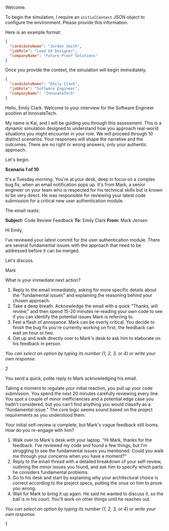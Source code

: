  

Welcome.

To begin the simulation, I require an `initialContext` JSON object to configure the environment. Please provide this information.

Here is an example format:
```json
{
  "candidateName": "Jordan Smith",
  "jobRole": "Lead UX Designer",
  "companyName": "Future-Proof Solutions"
}
```

Once you provide the context, the simulation will begin immediately.
 

```json
{
  "candidateName": "Emily Clark",
  "jobRole": "Software Engineer",
  "companyName": "InnovateTech"
}
```
 

Hello, Emily Clark. Welcome to your interview for the Software Engineer position at InnovateTech.

My name is Kai, and I will be guiding you through this assessment. This is a dynamic simulation designed to understand how you approach real-world situations you might encounter in your role. We will proceed through 10 distinct scenarios. Your responses will shape the narrative and the outcomes. There are no right or wrong answers, only your authentic approach.

Let's begin.

**Scenario 1 of 10**

It's a Tuesday morning. You're at your desk, deep in focus on a complex bug fix, when an email notification pops up. It's from Mark, a senior engineer on your team who is respected for his technical skills but is known to be very direct. He was responsible for reviewing your latest code submission for a critical new user authentication module.

The email reads:

**Subject:** Code Review Feedback
**To:** Emily Clark
**From:** Mark Jensen

Hi Emily,

I've reviewed your latest commit for the user authentication module. There are several fundamental issues with the approach that need to be addressed before it can be merged.

Let's discuss.

Mark

What is your immediate next action?

1.  Reply to the email immediately, asking for more specific details about the "fundamental issues" and explaining the reasoning behind your chosen approach.
2.  Take a deep breath. Acknowledge the email with a quick "Thanks, will review," and then spend 15-20 minutes re-reading your own code to see if you can identify the potential issues Mark is referring to.
3.  Feel a flash of annoyance. Mark can be overly critical. You decide to finish the bug fix you're currently working on first; the feedback can wait an hour or two.
4.  Get up and walk directly over to Mark's desk to ask him to elaborate on his feedback in person.

*You can select an option by typing its number (1, 2, 3, or 4) or write your own response.*
 

2
 

You send a quick, polite reply to Mark acknowledging his email.

Taking a moment to regulate your initial reaction, you pull up your code submission. You spend the next 20 minutes carefully reviewing every line. You spot a couple of minor inefficiencies and a potential edge case you hadn't considered, but you can't find anything you would classify as a "fundamental issue." The core logic seems sound based on the project requirements as you understood them.

Your initial self-review is complete, but Mark's vague feedback still looms. How do you re-engage with him?

1.  Walk over to Mark's desk with your laptop. "Hi Mark, thanks for the feedback. I've reviewed my code and found a few things, but I'm struggling to see the fundamental issues you mentioned. Could you walk me through your concerns when you have a moment?"
2.  Reply to the email thread with a detailed breakdown of your self-review, outlining the minor issues you found, and ask him to specify which parts he considers fundamental problems.
3.  Go to his desk and start by explaining why your architectural choice is correct according to the project specs, putting the onus on him to prove you wrong.
4.  Wait for Mark to bring it up again. He said he wanted to discuss it, so the ball is in his court. You'll work on other things until he reaches out.

*You can select an option by typing its number (1, 2, 3, or 4) or write your own response.*
 

1
